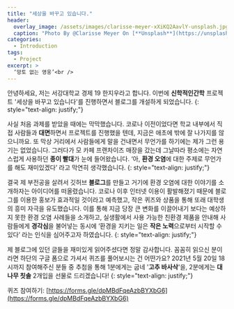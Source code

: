 ```yaml
---
title: "세상을 바꾸고 있습니다."
header:
  overlay_image: /assets/images/clarisse-meyer-xXiKQ2AavlY-unsplash.jpg
  caption: "Photo By @Clarisse Meyer On [**Unsplash**](https://unsplash.com/@clarissemeyer)"
categories:
  - Introduction
tags:
  - Project
excerpt: >
  ‘망토 없는 영웅’<br />
---
```


안녕하세요, 저는 서강대학교 경제 19 한지우라고 합니다. 이번에 **신학적인간학** 프로젝트 '세상을 바꾸고 있습니다'를 진행하면서 블로그를 개설하게 되었습니다.
{: style="text-align: justify;"}

사실 처음 과제를 받았을 때에는 막막했습니다. 코로나 이전이었다면 학교 내부에서 직접 사람들과 **대면**하면서 프로젝트를
진행했을 텐데, 지금은 애초에 밖에 잘 나가지를 않으니까요. 또 막상 거리에서 사람들에게 말을 건내면서 무언가를 하기에는
제가 그런 용기는 없었습니다. 그러다가 모 카페 프랜차이즈 매장을 갔는데 그날따라 평소에는 자연스럽게 사용하던 **종이 빨대**가 눈에 들어왔습니다. ‘아, **환경 오염**에 대한 주제로 무언가를 해도 재미있겠다’ 라고 막연히 생각했습니다.
{: style="text-align: justify;"}

결국 제 부전공을 살려서 깃허브 **블로그**를 만들고 거기에 환경 오염에 대한 이야기를 소개하자는 아이디어를 떠올렸습니다. 코로나 이후 인터넷 이용이 활발해졌기 때문에 블로그를 이용한 홍보가 효과적일 것이라고 예측했고, 작은 퀴즈와 상품을 통해 또래 대학생의 흥미 자극을 유도했습니다. 이를 통해 지금 당장 큰 변화를 이끌어내기 보다는 예상하지 못한 환경 오염 사례들을 소개하고, 실생활에서 사용 가능한 친환경 제품을 안내해 사람들에게 **경각심**을 불어넣는 동시에 ‘환경을 지키는 일은 **작은 노력**으로부터 시작할 수 있다’ 라는 인식을 심어주고자 하였습니다.
{: style="text-align: justify;"}

제 블로그에 있던 글들을 재미있게 읽어주셨다면 정말 감사합니다. 꼼꼼히 읽으신 분이라면 하단의 구글 폼으로 가셔서 퀴즈를 풀어보시는 건 어떤가요? 2021년 5월 20일 18시까지 참여해주신 분들 중 추첨을 통해 1분에게는 굽네 '**고추 바사삭**'을, 2분에게는 **대나무 칫솔** 2개입을 선물로 드리겠습니다!
{: style="text-align: justify;"}

퀴즈 참여하기: [https://forms.gle/dpMBdFqeAzbBYXbG6](https://forms.gle/dpMBdFqeAzbBYXbG6)
